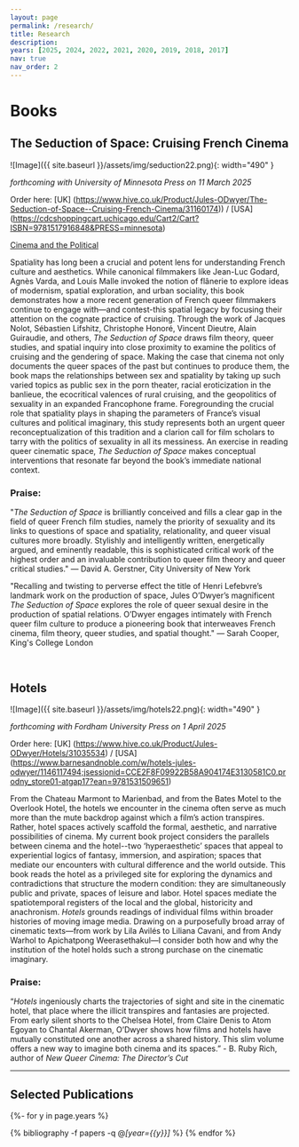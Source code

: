 ```yaml
---
layout: page
permalink: /research/
title: Research
description: 
years: [2025, 2024, 2022, 2021, 2020, 2019, 2018, 2017]
nav: true
nav_order: 2
---
```


# Books

## The Seduction of Space: Cruising French Cinema

![Image]({{ site.baseurl }}/assets/img/seduction22.png){: width="490" }

*forthcoming with University of Minnesota Press on 11 March 2025*

Order here: [UK] (https://www.hive.co.uk/Product/Jules-ODwyer/The-Seduction-of-Space--Cruising-French-Cinema/31160174)) / [USA] (https://cdcshoppingcart.uchicago.edu/Cart2/Cart?ISBN=9781517916848&PRESS=minnesota)

[Cinema and the Political](https://www.mmll.cam.ac.uk/cs7)

Spatiality has long been a crucial and potent lens for understanding French culture and aesthetics. While canonical filmmakers like Jean-Luc Godard, Agnès Varda, and Louis Malle invoked the notion of flânerie to explore ideas of modernism, spatial exploration, and urban sociality, this book demonstrates how a more recent generation of French queer filmmakers continue to engage with—and contest-this spatial legacy by focusing their attention on the cognate practice of cruising.
Through the work of Jacques Nolot, Sébastien Lifshitz, Christophe Honoré, Vincent Dieutre, Alain Guiraudie, and others, _The Seduction of Space_ draws film theory, queer studies, and spatial inquiry into close proximity to examine the politics of cruising and the gendering of space. Making the case that cinema not only documents the queer spaces of the past but continues to produce them, the book maps the relationships between sex and spatiality by taking up such varied topics as public sex in the porn theater, racial eroticization in the banlieue, the ecocritical valences of rural cruising, and the geopolitics of sexuality in an expanded Francophone frame. Foregrounding the crucial role that spatiality plays in shaping the parameters of France’s visual cultures and political imaginary, this study represents both an urgent queer reconceptualization of this tradition and a clarion call for film scholars to tarry with the politics of sexuality in all its messiness. An exercise in reading queer cinematic space, _The Seduction of Space_ makes conceptual interventions that resonate far beyond the book’s immediate national context.

### Praise:

"_The Seduction of Space_ is brilliantly conceived and fills a clear gap in the field of queer French film studies, namely the priority of sexuality and its links to questions of space and spatiality, relationality, and queer visual cultures more broadly. Stylishly and intelligently written, energetically argued, and eminently readable, this is sophisticated critical work of the highest order and an invaluable contribution to queer film theory and queer critical studies." — David A. Gerstner, City University of New York

"Recalling and twisting to perverse effect the title of Henri Lefebvre’s landmark work on the production of space, Jules O’Dwyer’s magnificent _The Seduction of Space_ explores the role of queer sexual desire in the production of spatial relations. O’Dwyer engages intimately with French queer film culture to produce a pioneering book that interweaves French cinema, film theory, queer studies, and spatial thought." — Sarah Cooper, King's College London

<br>

## Hotels

![Image]({{ site.baseurl }}/assets/img/hotels22.png){: width="490" }

*forthcoming with Fordham University Press on 1 April 2025*

Order here: [UK] (https://www.hive.co.uk/Product/Jules-ODwyer/Hotels/31035534) / [USA] (https://www.barnesandnoble.com/w/hotels-jules-odwyer/1146117494;jsessionid=CCE2F8F09922B58A904174E3130581C0.prodny_store01-atgap17?ean=9781531509651)

From the Chateau Marmont to Marienbad, and from the Bates Motel to the Overlook Hotel, the hotels we encounter in the cinema often serve as much more than the mute backdrop against which a film’s action transpires. Rather, hotel spaces actively scaffold the formal, aesthetic, and narrative possibilities of cinema. My current book project considers the parallels between cinema and the hotel--two ‘hyperaesthetic’ spaces that appeal to experiential logics of fantasy, immersion, and aspiration; spaces that mediate our encounters with cultural difference and the world outside. This book reads the hotel as a privileged site for exploring the dynamics and contradictions that structure the modern condition: they are simultaneously public and private, spaces of leisure and labor. Hotel spaces mediate the spatiotemporal registers of the local and the global, historicity and anachronism. _Hotels_ grounds readings of individual films within broader histories of moving image media. Drawing on a purposefully broad array of cinematic texts—from work by Lila Avilés to Liliana Cavani, and from Andy Warhol to Apichatpong Weerasethakul—I consider both how and why the institution of the hotel holds such a strong purchase on the cinematic imaginary.

### Praise:

“_Hotels_ ingeniously charts the trajectories of sight and site in the cinematic hotel, that place where the illicit transpires and fantasies are projected. From early silent shorts to the Chelsea Hotel, from Claire Denis to Atom Egoyan to Chantal Akerman, O’Dwyer shows how films and hotels have mutually constituted one another across a shared history. This slim volume offers a new way to imagine both cinema and its spaces.” - B. Ruby Rich, author of _New Queer Cinema: The Director’s Cut_

---

## Selected Publications

<!-- _pages/publications.md -->
<div class="publications">

{%- for y in page.years %}
  <!-- <h2 class="year">{{y}}</h2> -->
  {% bibliography -f papers -q @*[year={{y}}]* %}
{% endfor %}

</div>
